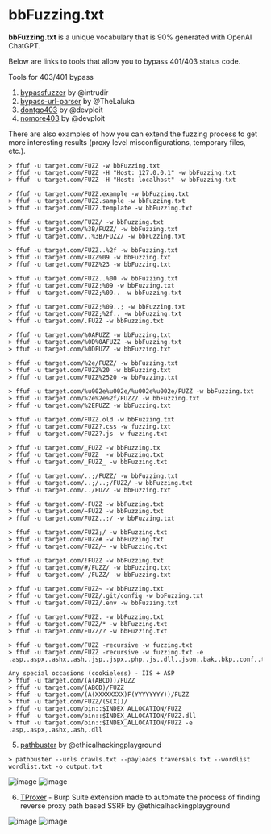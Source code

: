 # bbFuzzing.txt

**bbFuzzing.txt** is a unique vocabulary that is 90% generated with OpenAI ChatGPT. 

Below are links to tools that allow you to bypass 401/403 status code. 

Tools for 403/401 bypass
1. [bypassfuzzer](https://github.com/intrudir/BypassFuzzer) by @intrudir
2. [bypass-url-parser](https://github.com/laluka/bypass-url-parser) by @TheLaluka
3. [dontgo403](https://github.com/devploit/dontgo403) by @devploit
4. [nomore403](https://github.com/devploit/nomore403) by @devploit

There are also examples of how you can extend the fuzzing process to get more interesting results (proxy level misconfigurations, temporary files, etc.).

```
> ffuf -u target.com/FUZZ -w bbFuzzing.txt
> ffuf -u target.com/FUZZ -H "Host: 127.0.0.1" -w bbFuzzing.txt
> ffuf -u target.com/FUZZ -H "Host: localhost" -w bbFuzzing.txt

> ffuf -u target.com/FUZZ.example -w bbFuzzing.txt
> ffuf -u target.com/FUZZ.sample -w bbFuzzing.txt
> ffuf -u target.com/FUZZ.template -w bbFuzzing.txt

> ffuf -u target.com/FUZZ/ -w bbFuzzing.txt
> ffuf -u target.com/%3B/FUZZ/ -w bbFuzzing.txt
> ffuf -u target.com/..%3B/FUZZ/ -w bbFuzzing.txt

> ffuf -u target.com/FUZZ..%2f -w bbFuzzing.txt
> ffuf -u target.com/FUZZ%09 -w bbFuzzing.txt
> ffuf -u target.com/FUZZ%23 -w bbFuzzing.txt

> ffuf -u target.com/FUZZ..%00 -w bbFuzzing.txt
> ffuf -u target.com/FUZZ;%09 -w bbFuzzing.txt
> ffuf -u target.com/FUZZ;%09.. -w bbFuzzing.txt

> ffuf -u target.com/FUZZ;%09..; -w bbFuzzing.txt
> ffuf -u target.com/FUZZ;%2f.. -w bbFuzzing.txt
> ffuf -u target.com/.FUZZ -w bbFuzzing.txt

> ffuf -u target.com/%0AFUZZ -w bbFuzzing.txt
> ffuf -u target.com/%0D%0AFUZZ -w bbFuzzing.txt
> ffuf -u target.com/%0DFUZZ -w bbFuzzing.txt

> ffuf -u target.com/%2e/FUZZ/ -w bbFuzzing.txt
> ffuf -u target.com/FUZZ%20 -w bbFuzzing.txt
> ffuf -u target.com/FUZZ%2520 -w bbFuzzing.txt

> ffuf -u target.com/%u002e%u002e/%u002e%u002e/FUZZ -w bbFuzzing.txt
> ffuf -u target.com/%2e%2e%2f/FUZZ/ -w bbFuzzing.txt
> ffuf -u target.com/%2EFUZZ -w bbFuzzing.txt

> ffuf -u target.com/FUZZ.old -w bbFuzzing.txt
> ffuf -u target.com/FUZZ?.css -w fuzzing.txt
> ffuf -u target.com/FUZZ?.js -w fuzzing.txt

> ffuf -u target.com/_FUZZ -w bbFuzzing.tx
> ffuf -u target.com/FUZZ_ -w bbFuzzing.txt
> ffuf -u target.com/_FUZZ_ -w bbFuzzing.txt

> ffuf -u target.com/..;/FUZZ/ -w bbFuzzing.txt
> ffuf -u target.com/..;/..;/FUZZ/ -w bbFuzzing.txt
> ffuf -u target.com/../FUZZ -w bbFuzzing.txt

> ffuf -u target.com/-FUZZ -w bbFuzzing.txt
> ffuf -u target.com/~FUZZ -w bbFuzzing.txt
> ffuf -u target.com/FUZZ..;/ -w bbFuzzing.txt

> ffuf -u target.com/FUZZ;/ -w bbFuzzing.txt
> ffuf -u target.com/FUZZ# -w bbFuzzing.txt
> ffuf -u target.com/FUZZ/~ -w bbFuzzing.txt

> ffuf -u target.com/!FUZZ -w bbFuzzing.txt
> ffuf -u target.com/#/FUZZ/ -w bbFuzzing.txt
> ffuf -u target.com/-/FUZZ/ -w bbFuzzing.txt

> ffuf -u target.com/FUZZ~ -w bbFuzzing.txt
> ffuf -u target.com/FUZZ/.git/config -w bbFuzzing.txt
> ffuf -u target.com/FUZZ/.env -w bbFuzzing.txt

> ffuf -u target.com/FUZZ. -w bbFuzzing.txt
> ffuf -u target.com/FUZZ/* -w bbFuzzing.txt
> ffuf -u target.com/FUZZ/? -w bbFuzzing.txt

> ffuf -u target.com/FUZZ -recursive -w fuzzing.txt
> ffuf -u target.com/FUZZ -recursive -w fuzzing.txt -e .asp,.aspx,.ashx,.ash,.jsp,.jspx,.php,.js,.dll,.json,.bak,.bkp,.conf,.txt,.py,.zip,.tar.gz,.tar,.7z,.old

Any special occasions (cookieless) - IIS + ASP
> ffuf -u target.com/(A(ABCD))/FUZZ
> ffuf -u target.com/(ABCD)/FUZZ
> ffuf -u target.com/(A(XXXXXXXX)F(YYYYYYYY))/FUZZ
> ffuf -u target.com/FUZZ/(S(X))/
> ffuf -u target.com/bin::$INDEX_ALLOCATION/FUZZ
> ffuf -u target.com/bin::$INDEX_ALLOCATION/FUZZ.dll
> ffuf -u target.com/bin::$INDEX_ALLOCATION/FUZZ -e .asp,.aspx,.ashx,.ash,.dll
```
5. [pathbuster](https://github.com/ethicalhackingplayground/pathbuster) by @ethicalhackingplayground
```
> pathbuster --urls crawls.txt --payloads traversals.txt --wordlist wordlist.txt -o output.txt
```
![image](https://github.com/reewardius/bbFuzzing.txt/assets/68978608/538999ff-3bac-4291-a347-e701cc1f21d5)
![image](https://github.com/reewardius/bbFuzzing.txt/assets/68978608/88c5c7d7-93e5-471e-8806-9c565207d3fa)

6. [TProxer](https://github.com/ethicalhackingplayground/TProxer) - Burp Suite extension made to automate the process of finding reverse proxy path based SSRF by @ethicalhackingplayground

![image](https://github.com/reewardius/bbFuzzing.txt/assets/68978608/be1496fe-8cc2-4494-867d-dcb46a13b113)
![image](https://github.com/reewardius/bbFuzzing.txt/assets/68978608/5df4ce2b-644b-4ed2-a9d9-1c4112f59a91)
